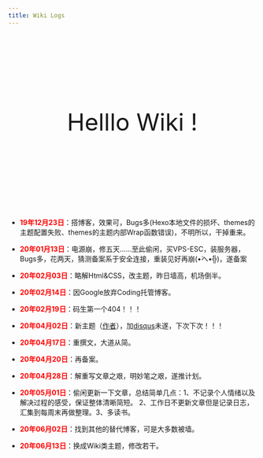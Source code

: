 ```yaml
---
title: Wiki Logs
---
```


<br><br><br><br><br><br><br><br>



<center><font size=8>Helllo Wiki !</font></center>





<br><br><br><br><br><br><br><br>

+ <font color="red">**19年12月23日**</font>：搭博客，效果可，Bugs多(Hexo本地文件的损坏、themes的主题配置失败、themes的主题内部Wrap函数错误)，不明所以，干掉重来。
+ <font color="red">**20年01月13日**</font>：电源崩，修五天……至此偷闲，买VPS-ESC，装服务器，Bugs多，花两天，猜测备案系于安全连接，重装见好再崩(•́へ•́╬)，遂备案
+ <font color="red">**20年02月03日**</font>：略解Html&CSS，改主题，昨日墙高，机场倒半。
+ <font color="red">**20年02月14日**</font>：因Google放弃Coding托管博客。
+ <font color="red">**20年02月19日**</font>：码生第一个404！！！

+ <font color="red">**20年04月02日**</font>：新主题（[作者](https://github.com/aircloud)），加[disqus](https://lfhdfs.disqus.com/admin/install/platforms/universalcode/)未遂，下次下次！！！
+ <font color="red">**20年04月17日**</font>：重撰文，大道从简。
+ <font color="red">**20年04月20日**</font>：再备案。
+ <font color="red">**20年04月28日**</font>：解重写文章之艰，明妙笔之艰，遂推计划。
+ <font color="red">**20年05月01日**</font>：偷闲更新一下文章，总结简单几点：1、不记录个人情绪以及解决过程的感受，保证整体清晰简短。 2、工作日不更新文章但是记录日志，汇集到每周末再做整理。3、多读书。
+ <font color="red">**20年06月02日**</font>：找到其他的替代博客，可是大多数被墙。
+ <font color="red">**20年06月13日**</font>：换成Wiki类主题，修改若干。